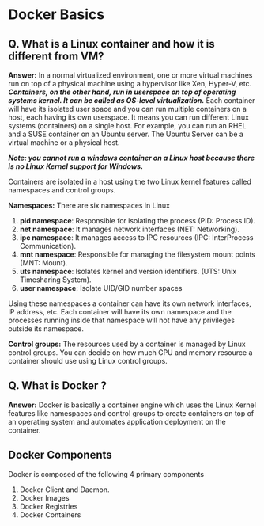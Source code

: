 # Docker Basics

## Q. What is a Linux container and how it is different from VM?

**Answer:**  In a normal virtualized environment, one or more virtual machines run on top of a physical machine using a hypervisor like Xen, Hyper-V, etc.  _**Containers, on the other hand, run in userspace on top of operating systems kernel. It can be called as OS-level virtualization.**_  Each container will have its isolated user space and you can run multiple containers on a host, each having its own userspace. It means you can run different Linux systems (containers) on a single host. For example, you can run an RHEL and a SUSE container on an Ubuntu server. The Ubuntu Server can be a virtual machine or a physical host.

_**Note: you cannot run a windows container on a Linux host because there is no Linux Kernel support for Windows.**_

Containers are isolated in a host using the two Linux kernel features called namespaces and control groups.

**Namespaces:**  There are six namespaces in Linux

1.  **pid namespace**: Responsible for isolating the process (PID: Process ID).
2.  **net namespace**: It manages network interfaces (NET: Networking).
3.  **ipc namespace**: It manages access to IPC resources (IPC: InterProcess Communication).
4.  **mnt namespace**: Responsible for managing the filesystem mount points (MNT: Mount).
5.  **uts namespace**: Isolates kernel and version identifiers. (UTS: Unix Timesharing System).
6.  **user namespace**: Isolate UID/GID number spaces

Using these namespaces a container can have its own network interfaces, IP address, etc. Each container will have its own namespace and the processes running inside that namespace will not have any privileges outside its namespace.

**Control groups:**  The resources used by a container is managed by Linux control groups. You can decide on how much CPU and memory resource a container should use using Linux control groups.

## Q. What is Docker ?

**Answer:**  Docker is basically a container engine which uses the Linux Kernel features like namespaces and control groups to create containers on top of an operating system and automates application deployment on the container.

## Docker Components

Docker is composed of the following 4 primary components 

 1. Docker Client and Daemon.
 2. Docker Images
 3. Docker Registries
 4. Docker Containers

